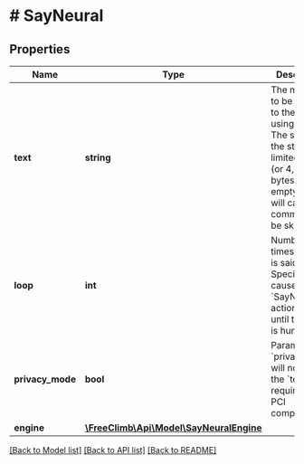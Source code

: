 # # SayNeural

## Properties

Name | Type | Description | Notes
------------ | ------------- | ------------- | -------------
**text** | **string** | The message to be played to the caller using TTS. The size of the string is limited to 4 KB (or 4,096 bytes). An empty string will cause the command to be skipped. |
**loop** | **int** | Number of times the text is said. Specifying &#39;0&#39; causes the &#x60;SayNeural&#x60; action to loop until the Call is hung up. | [optional] [default to 1]
**privacy_mode** | **bool** | Parameter &#x60;privacyMode&#x60; will not log the &#x60;text&#x60; as required by PCI compliance. | [optional] [default to false]
**engine** | [**\FreeClimb\Api\Model\SayNeuralEngine**](SayNeuralEngine.md) |  |

[[Back to Model list]](../../README.md#models) [[Back to API list]](../../README.md#endpoints) [[Back to README]](../../README.md)
